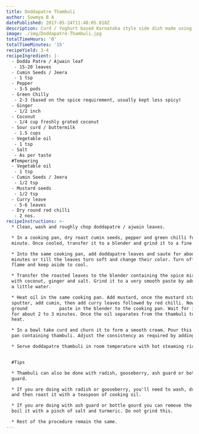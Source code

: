 ```yaml
---
title: Doddapatre Thambuli
author: Sowmya B A
datePublished: 2017-05-24T11:48:05.018Z
description: Curd / Yoghurt based Karnataka style side dish made using doddapatre leaf
image: ./img/Doddapatre-Thambuli.jpg
totalTimeHours: '0'
totalTimeMinutes: '15'
recipeYield: 3-4
recipeIngredient: |-
  - Dodda Patre / Ajwain leaf
   - 15-20 leaves
  - Cumin Seeds / Jeera
   - 1 tsp
  - Pepper
   - 3-5 pods
  - Green Chilly
   - 2-3 (based on the spice requirement, usually kept less spicy)
  - Ginger
   - 1/2 inch
  - Coconut
   - 1/4 cup freshly grated coconut
  - Sour curd / buttermilk
   - 1.5 cups
  - Vegetable oil
   - 1 tsp
  - Salt
   - As per taste
  #Tempering
  - Vegetable oil
   - 1 tsp
  - Cumin Seeds / Jeera
   - 1/2 tsp
  - Mustard seeds
   - 1/2 tsp
  - Curry leave
   - 5-6 leaves
  - Dry round red chilli
   - 2 nos.
recipeInstructions: >-
  * Clean, wash and roughly chop doddapatre / ajwain leaves.

  * In a cooking pan, dry roast cumin seeds, pepper and green chilli for a
  minute. Once cooled, transfer it to a blender and grind it to a fine powder.

  * Into the same cooking pan, add doddapatre leaves and saute for about 2-3
  minutes or till the leaves turn soft and change their color. Turn off the
  flame and keep aside to cool. 

  * Transfer the roasted leaves to the blender containing the spice mix along
  with coconut, ginger and salt. Grind it to a very smooth paste by adding just
  a little water.

  * Heat oil in the same cooking pan. Add mustard, once the mustard starts to
  sputter, add cumin, then add curry leaves followed by red chilli. Now add the
  ground            paste in the blender to the cooking pan. Wait for it to cook
  for about 2 to 3 minutes. Once the oil separates from the thambuli turn of the
  heat. 

  * In a bowl take curd and churn it to form a smooth cream. Pour this into the
  pan containing thambuli. Adjust the consistency as required by adding water.

  * Serve doddapatre thambuli in room temperature with hot steaming rice.


  #Tips

  * Thambuli can also be done with radish, gooseberry, ash guard or bottle
  guard.

  * If you are doing with radish or gooseberry, you'll need to wash, dry, grate
  and then roast it with a teaspoon of cooking oil.

  * If you are doing with ash guard or bottle gourd you can remove the peal and
  boil it with a pinch of salt and turmeric. Do not grind this.

  * Rest of the procedure remain the same.
---
```










